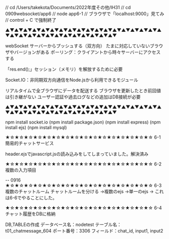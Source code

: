 // cd /Users/takekota/Documents/2022年度その他/IH31
// cd 0909websocket/app6
// node app6-1
// ブラウザで「localhost:9000」見てみ
// control + C で強制終了

▲▼▲▼▲▼▲▼▲▼▲▼▲▼▲▼▲▼▲▼▲▼▲▼▲▼▲▼▲▼▲▼▲▼▲▼▲▼▲▼▲▼▲▼▲▼▲▼▲▼▲▼▲▼▲▼▲▼▲▼

webSocket
サーバーからプッシュする（双方向）
たまに対応していないブラウザやバージョンがある
ポーリング：クライアントから時々サーバーにアクセスする

「res.end();」セッション（メモリ）を解放するために必要

Socket.IO：非同期双方向通信をNode.jsから利用できるモジュール


リアルタイムで全ブラウザにデータを配送する
ブラウザを更新したとき前回値は引き継がない
ユーザー認証や過去ログなどの追加はDB接続が必要


▲▼▲▼▲▼▲▼▲▼▲▼▲▼▲▼▲▼▲▼▲▼▲▼▲▼▲▼▲▼▲▼▲▼▲▼▲▼▲▼▲▼▲▼▲▼▲▼▲▼▲▼▲▼▲▼▲▼▲▼

npm install socket.io
(npm install package.json)
(npm install express)
(npm install ejs)
(npm install mysql)

★☆★☆★☆★☆★☆★☆★☆★☆★☆★☆★☆★☆★☆★☆★☆★☆
6-1
簡易的チャットサービス

header.ejsでjavascript.jsの読み込みをしてしまっていました。解決済み


★☆★☆★☆★☆★☆★☆★☆★☆★☆★☆★☆★☆★☆★☆★☆★☆
6-2
複数の入力項目


-- 0916
★☆★☆★☆★☆★☆★☆★☆★☆★☆★☆★☆★☆★☆★☆★☆★☆
6-3
複数のチャットルーム
チャットルームを分ける
→複数のejs
→単一のejs → これは6-6でやることにした。


★☆★☆★☆★☆★☆★☆★☆★☆★☆★☆★☆★☆★☆★☆★☆★☆
6-4
チャット履歴をDBに格納

DB,TABLEの作成
データベース名：nodetest
テーブル名：t01_chatmessage_604
ポート番号：3306
フィールド：chat_id, input1, input2

